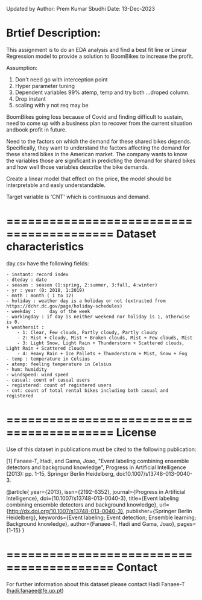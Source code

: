 Updated by Author: Prem Kumar Sbudhi
Date: 13-Dec-2023

Brtief Description:
====================

This assignment is to do an EDA analysis and find a best fit line or Linear Regression model to provide a solution to BoomBikes to increase the profit.

Assumption:
1. Don't need go with interception point
2. Hyper parameter tuning
3. Dependent variables 99% atemp, temp and try both ...droped column.
4. Drop instant
5. scaling with y not req may be

BoomBikes going loss because of Covid and finding difficult to sustain, need to come up with a business plan to recover from the current situation andbook profit in future.

Need to the factors on which the demand for these shared bikes depends. Specifically, they want to understand the factors affecting the demand for these shared bikes in the American market. The company wants to know the variables those are significant in predicting the demand for shared bikes and how well those variables describe the bike demands.


Create a linear model that effect on the price, the model should be interpretable and easly understandable.

Target variable is 'CNT' which is continuous and demand.


=========================================
Dataset characteristics
=========================================	
day.csv have the following fields:
	
	- instant: record index
	- dteday : date
	- season : season (1:spring, 2:summer, 3:fall, 4:winter)
	- yr : year (0: 2018, 1:2019)
	- mnth : month ( 1 to 12)
	- holiday : weather day is a holiday or not (extracted from https://dchr.dc.gov/page/holiday-schedules) 
	- weekday : 	day of the week
	- workingday : if day is neither weekend nor holiday is 1, otherwise is 0.
	+ weathersit : 
		- 1: Clear, Few clouds, Partly cloudy, Partly cloudy
		- 2: Mist + Cloudy, Mist + Broken clouds, Mist + Few clouds, Mist
		- 3: Light Snow, Light Rain + Thunderstorm + Scattered clouds, Light Rain + Scattered clouds
		- 4: Heavy Rain + Ice Pallets + Thunderstorm + Mist, Snow + Fog
	- temp : temperature in Celsius
	- atemp: feeling temperature in Celsius
	- hum: humidity
	- windspeed: wind speed
	- casual: count of casual users
	- registered: count of registered users
	- cnt: count of total rental bikes including both casual and registered
	
=========================================
License
=========================================
Use of this dataset in publications must be cited to the following publication:

[1] Fanaee-T, Hadi, and Gama, Joao, "Event labeling combining ensemble detectors and background knowledge", Progress in Artificial Intelligence (2013): pp. 1-15, Springer Berlin Heidelberg, doi:10.1007/s13748-013-0040-3.

@article{
	year={2013},
	issn={2192-6352},
	journal={Progress in Artificial Intelligence},
	doi={10.1007/s13748-013-0040-3},
	title={Event labeling combining ensemble detectors and background knowledge},
	url={http://dx.doi.org/10.1007/s13748-013-0040-3},
	publisher={Springer Berlin Heidelberg},
	keywords={Event labeling; Event detection; Ensemble learning; Background knowledge},
	author={Fanaee-T, Hadi and Gama, Joao},
	pages={1-15}
}

=========================================
Contact
=========================================
	
For further information about this dataset please contact Hadi Fanaee-T (hadi.fanaee@fe.up.pt)
